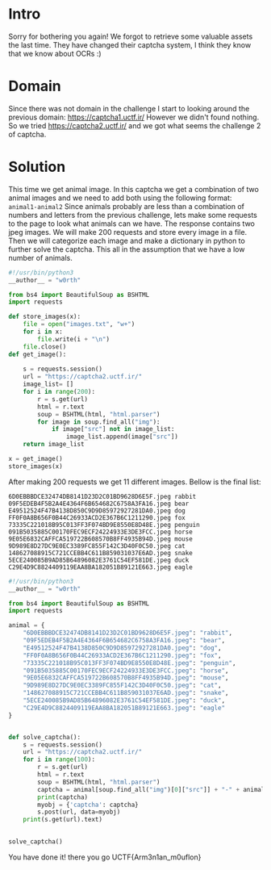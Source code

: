 # Intro

Sorry for bothering you again! We forgot to retrieve some valuable assets the last time. They have changed their captcha system, I think they know that we know about OCRs :)

# Domain

Since there was not domain in the challenge I start to looking around the previous domain: https://captcha1.uctf.ir/
However we didn't found nothing. So we tried https://captcha2.uctf.ir/ and we got what seems the challenge 2 of captcha.

# Solution

This time we get animal image. In this captcha we get a combination of two animal images and we need to add both using the following format: `animal1-animal2`
Since animals probably are less than a combination of numbers and letters from the previous challenge, lets make some requests to the page to look what animals can we have. The response contains two jpeg images. We will make 200 requests and store every image in a file. Then we will categorize each image and make a dictionary in python to further solve the captcha. This all in the assumption that we have a low number of animals.

```python
#!/usr/bin/python3
__author__ = "w0rth"

from bs4 import BeautifulSoup as BSHTML
import requests

def store_images(x):
    file = open("images.txt", "w+")
    for i in x:
        file.write(i + "\n")
    file.close()
def get_image():
    
    s = requests.session()
    url = "https://captcha2.uctf.ir/"
    image_list= []
    for i in range(200):
        r = s.get(url)
        html = r.text
        soup = BSHTML(html, "html.parser")
        for image in soup.find_all("img"):
            if image["src"] not in image_list:
                image_list.append(image["src"])
    return image_list

x = get_image()
store_images(x)

```

After making 200 requests we get 11 different images. Bellow is the final list:

```
6D0EBBBDCE32474DB8141D23D2C01BD9628D6E5F.jpeg rabbit
09F5EDEB4F5B2A4E4364F6B654682C6758A3FA16.jpeg bear
E49512524F47B4138D850C9D9D85972927281DA0.jpeg dog
FF0F0A8B656F0B44C26933ACD2E367B6C1211290.jpeg fox
73335C221018B95C013FF3F074BD9E8550E8D48E.jpeg penguin
091B5035885C00170FEC9ECF24224933E3DE3FCC.jpeg horse
9E05E6832CAFFCA519722B608570B8FF4935B94D.jpeg mouse
9D989E8D27DC9E0EC3389FC855F142C3D40F0C50.jpeg cat
148627088915C721CCEBB4C611B859031037E6AD.jpeg snake
5ECE240085B9AD85B64896082E3761C54EF581DE.jpeg duck
C29E4D9C8824409119EAA8BA182051B89121E663.jpeg eagle
```

```python
#!/usr/bin/python3
__author__ = "w0rth"

from bs4 import BeautifulSoup as BSHTML
import requests

animal = {
    "6D0EBBBDCE32474DB8141D23D2C01BD9628D6E5F.jpeg": "rabbit",
    "09F5EDEB4F5B2A4E4364F6B654682C6758A3FA16.jpeg": "bear",
    "E49512524F47B4138D850C9D9D85972927281DA0.jpeg": "dog",
    "FF0F0A8B656F0B44C26933ACD2E367B6C1211290.jpeg": "fox",
    "73335C221018B95C013FF3F074BD9E8550E8D48E.jpeg": "penguin",
    "091B5035885C00170FEC9ECF24224933E3DE3FCC.jpeg": "horse",
    "9E05E6832CAFFCA519722B608570B8FF4935B94D.jpeg": "mouse",
    "9D989E8D27DC9E0EC3389FC855F142C3D40F0C50.jpeg": "cat",
    "148627088915C721CCEBB4C611B859031037E6AD.jpeg": "snake",
    "5ECE240085B9AD85B64896082E3761C54EF581DE.jpeg": "duck",
    "C29E4D9C8824409119EAA8BA182051B89121E663.jpeg": "eagle"
}


def solve_captcha():
    s = requests.session()
    url = "https://captcha2.uctf.ir/"
    for i in range(100):
        r = s.get(url)
        html = r.text
        soup = BSHTML(html, "html.parser")
        captcha = animal[soup.find_all("img")[0]["src"]] + "-" + animal[soup.find_all("img")[1]["src"]]
        print(captcha)
        myobj = {'captcha': captcha}
        s.post(url, data=myobj)
    print(s.get(url).text)
    

solve_captcha()
```



You have done it! there you go UCTF{Arm3n1an_m0uflon}